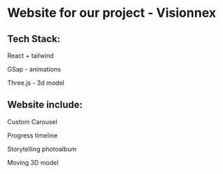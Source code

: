 # Website for our project - Visionnex

## Tech Stack:
React + tailwind
 
GSap - animations

Three.js - 3d model


## Website include:
Custom Carousel

Progress timeline

Storytelling photoalbum 

Moving 3D model
